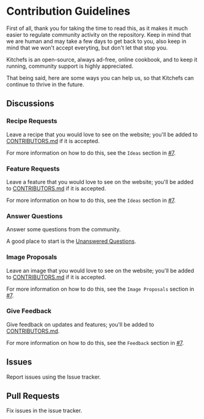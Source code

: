 # Contribution Guidelines

First of all, thank you for taking the time to read this, as it makes it much easier to regulate community activity on the repository. Keep in mind that we are human and may take a few days to get back to you, also keep in mind that we won't accept everyting, but don't let that stop you.

Kitchefs is an open-source, always ad-free, online cookbook, and to keep it running, community support is highly appreciated.

That being said, here are some ways you can help us, so that Kitchefs can continue to thrive in the future.

## Discussions

### Recipe Requests

Leave a recipe that you would love to see on the website; you'll be added to [CONTRIBUTORS.md](CONTRIBUTORS.md) if it is accepted.

For more information on how to do this, see the `Ideas` section in [#7](https://github.com/kitchefs/kitchefs.github.io/discussions/7).

### Feature Requests

Leave a feature that you would love to see on the website; you'll be added to [CONTRIBUTORS.md](CONTRIBUTORS.md) if it is accepted.

For more information on how to do this, see the `Ideas` section in [#7](https://github.com/kitchefs/kitchefs.github.io/discussions/7).

### Answer Questions

Answer some questions from the community.

A good place to start is the [Unanswered Questions](https://github.com/kitchefs/kitchefs.github.io/discussions?discussions_q=category%3AQ%26A+is%3Aunanswered).

### Image Proposals

Leave an image that you would love to see on the website; you'll be added to [CONTRIBUTORS.md](CONTRIBUTORS.md) if it is accepted.

For more information on how to do this, see the `Image Proposals` section in [#7](https://github.com/kitchefs/kitchefs.github.io/discussions/7).

### Give Feedback

Give feedback on updates and features; you'll be added to [CONTRIBUTORS.md](CONTRIBUTORS.md).

For more information on how to do this, see the `Feedback` section in [#7](https://github.com/kitchefs/kitchefs.github.io/discussions/7).

## Issues

Report issues using the Issue tracker.

## Pull Requests

Fix issues in the issue tracker.
